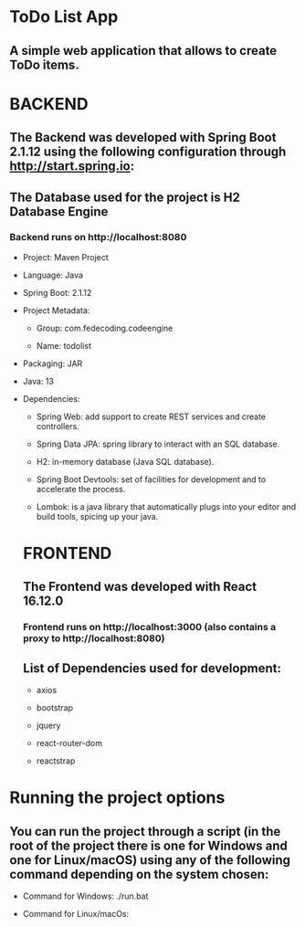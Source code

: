 # ToDo List App

## A simple web application that allows to create ToDo items.

# BACKEND

## The Backend was developed with Spring Boot 2.1.12 using the following configuration through http://start.spring.io:

## The Database used for the project is H2 Database Engine

### Backend runs on http://localhost:8080

- Project: Maven Project

- Language: Java

- Spring Boot: 2.1.12

- Project Metadata:

  - Group: com.fedecoding.codeengine

  - Name: todolist

- Packaging: JAR

- Java: 13

- Dependencies:

  - Spring Web: add support to create REST services and create controllers.

  - Spring Data JPA: spring library to interact with an SQL database.

  - H2: in-memory database (Java SQL database).

  - Spring Boot Devtools: set of facilities for development and to accelerate the process.

  - Lombok: is a java library that automatically plugs into your editor and build tools, spicing up your java.

  # FRONTEND

  ## The Frontend was developed with React 16.12.0

  ### Frontend runs on http://localhost:3000 (also contains a proxy to http://localhost:8080)

  ## List of Dependencies used for development:

  - axios

  - bootstrap

  - jquery

  - react-router-dom

  - reactstrap

# Running the project options

## You can run the project through a script (in the root of the project there is one for Windows and one for Linux/macOS) using any of the following command depending on the system chosen:

- Command for Windows: ./run.bat

- Command for Linux/macOs:
